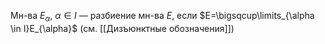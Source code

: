 Мн-ва $E_{\alpha},\ \alpha \in I$ — разбиение мн-ва $E$, если $E=\bigsqcup\limits_{\alpha \in I}E_{\alpha}$ (см. [[Дизъюнктные обозначения]])